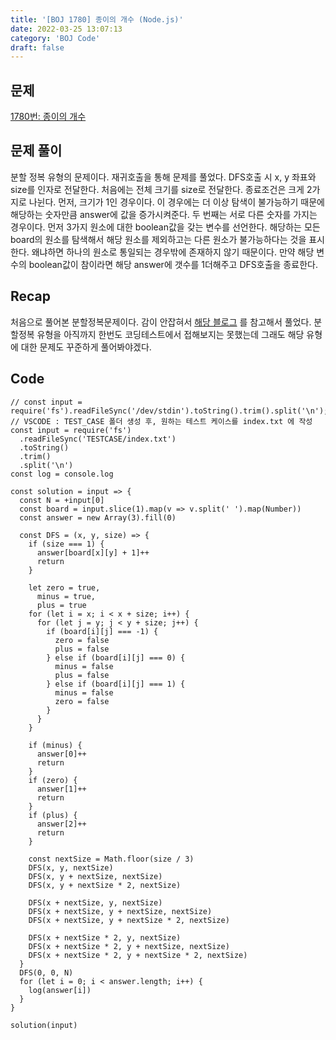 ```yaml
---
title: '[BOJ 1780] 종이의 개수 (Node.js)'
date: 2022-03-25 13:07:13
category: 'BOJ Code'
draft: false
---
```


## 문제

[1780번: 종이의 개수](https://www.acmicpc.net/problem/1780)

## 문제 풀이

분할 정복 유형의 문제이다. 재귀호출을 통해 문제를 풀었다. DFS호출 시 x, y 좌표와 size를 인자로 전달한다. 처음에는 전체 크기를 size로 전달한다. 종료조건은 크게 2가지로 나뉜다. 먼저, 크기가 1인 경우이다. 이 경우에는 더 이상 탐색이 불가능하기 때문에 해당하는 숫자만큼 answer에 값을 증가시켜준다. 두 번째는 서로 다른 숫자를 가지는 경우이다. 먼저 3가지 원소에 대한 boolean값을 갖는 변수를 선언한다. 해당하는 모든 board의 원소를 탐색해서 해당 원소를 제외하고는 다른 원소가 불가능하다는 것을 표시한다. 왜냐하면 하나의 원소로 통일되는 경우밖에 존재하지 않기 때문이다. 만약 해당 변수의 boolean값이 참이라면 해당 answer에 갯수를 1더해주고 DFS호출을 종료한다.

## Recap

처음으로 풀어본 분할정복문제이다. 감이 안잡혀서 [해당 블로그](https://yabmoons.tistory.com/452) 를 참고해서 풀었다. 분할정복 유형을 아직까지 한번도 코딩테스트에서 접해보지는 못했는데 그래도 해당 유형에 대한 문제도 꾸준하게 풀어봐야겠다.

## Code

```tsx
// const input = require('fs').readFileSync('/dev/stdin').toString().trim().split('\n');
// VSCODE : TEST_CASE 폴더 생성 후, 원하는 테스트 케이스를 index.txt 에 작성
const input = require('fs')
  .readFileSync('TESTCASE/index.txt')
  .toString()
  .trim()
  .split('\n')
const log = console.log

const solution = input => {
  const N = +input[0]
  const board = input.slice(1).map(v => v.split(' ').map(Number))
  const answer = new Array(3).fill(0)

  const DFS = (x, y, size) => {
    if (size === 1) {
      answer[board[x][y] + 1]++
      return
    }

    let zero = true,
      minus = true,
      plus = true
    for (let i = x; i < x + size; i++) {
      for (let j = y; j < y + size; j++) {
        if (board[i][j] === -1) {
          zero = false
          plus = false
        } else if (board[i][j] === 0) {
          minus = false
          plus = false
        } else if (board[i][j] === 1) {
          minus = false
          zero = false
        }
      }
    }

    if (minus) {
      answer[0]++
      return
    }
    if (zero) {
      answer[1]++
      return
    }
    if (plus) {
      answer[2]++
      return
    }

    const nextSize = Math.floor(size / 3)
    DFS(x, y, nextSize)
    DFS(x, y + nextSize, nextSize)
    DFS(x, y + nextSize * 2, nextSize)

    DFS(x + nextSize, y, nextSize)
    DFS(x + nextSize, y + nextSize, nextSize)
    DFS(x + nextSize, y + nextSize * 2, nextSize)

    DFS(x + nextSize * 2, y, nextSize)
    DFS(x + nextSize * 2, y + nextSize, nextSize)
    DFS(x + nextSize * 2, y + nextSize * 2, nextSize)
  }
  DFS(0, 0, N)
  for (let i = 0; i < answer.length; i++) {
    log(answer[i])
  }
}

solution(input)
```
